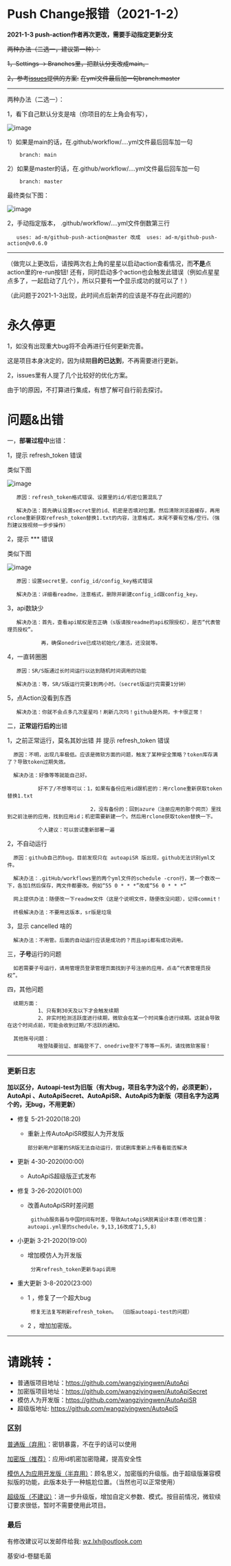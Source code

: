 
# Push Change报错（2021-1-2） #
**2021-1-3 push-action作者再次更改，需要手动指定更新分支**

~~两种办法（二选一，建议第一种）：~~

~~1，Settings -> Branches里，把默认分支改成main。~~

~~2，参考[issues](https://github.com/wangziyingwen/AutoApiSecret/issues/51)提供的方案:~~
   ~~在yml文件最后加一句branch:master~~

--------------
两种办法（二选一）：

1，看下自己默认分支是啥（你项目的左上角会有写），

   ![image](https://github.com/wangziyingwen/ImageHosting/blob/master/AutoApi/分支2.png)

   1）如果是main的话，在.github/workflow/....yml文件最后回车加一句
                         
        branch: main

   2）如果是master的话，在.github/workflow/....yml文件最后回车加一句
   
        branch: master
   
   最终类似下图：
   
   ![image](https://github.com/wangziyingwen/ImageHosting/blob/master/AutoApi/分支3.png) 
   
 2，手动指定版本，
 .github/workflow/....yml文件倒数第三行  
       
       uses: ad-m/github-push-action@master 改成  uses: ad-m/github-push-action@v0.6.0

-------------
       
（做完以上更改后，请按两次右上角的星星以启动action查看情况，而**不是**点action里的re-run按钮! 还有，同时启动多个action也会触发此错误（例如点星星点多了，一起启动了几个），所以只要有**一个**显示成功的就可以了！）

（此问题于2021-1-3出现，此时间点后新弄的应该是不存在此问题的）





# 永久停更 #

1，如没有出现重大bug将不会再进行任何更新完善。
       
   这是项目本身决定的，因为续期**目的已达到**，不再需要进行更新。

2，issues里有人提了几个比较好的优化方案。
      
   由于1的原因，不打算进行集成，有想了解可自行前去探讨。
   


# 问题&出错 #

一，**部署过程中**出错：

1，提示 refresh_token 错误

类似下图

   ![image](https://github.com/wangziyingwen/ImageHosting/blob/master/AutoApi/keyerror.png)
       
       原因：refresh_token格式错误、设置里的id/机密位置混乱了

       解决办法：首先确认设置secret里的id、机密是否填对位置。然后清除浏览器缓存，再用rclone重新获取refresh_token替换1.txt的内容，注意格式，末尾不要有空格/空行。（强烈建议按视频一步步操作）

2，提示 *** 错误

   类似下图 
   
   ![image](https://github.com/wangziyingwen/ImageHosting/blob/master/AutoApi/iderror.png)
   
       原因：设置secret里，config_id/config_key格式错误

       解决办法：详细看readme，注意格式，删除并新建config_id跟config_key。

3，api数缺少
     
       解决办法：首先，查看api赋权是否正确（s版请按readme的api权限授权），是否“代表管理员授权”。
               
               再，确保onedrive已成功初始化/激活，还没就等。

4，一直转圈圈

       原因：SR/S版通过长时间运行以达到随机时间调用的功能
       
       解决办法：等，SR/S版运行完要1到两小时。（secret版运行完需要1分钟）

5，点Action没看到东西

       解决办法：你就不会点多几次星星吗！刷新几次吗！github是外网，卡卡很正常！
  
  

二，**正常运行后的**出错

1，之前正常运行，莫名其妙出错 并 提示 refresh_token 错误

      原因：不明，出现几率极低。应该是微软方面的问题，触发了某种安全策略？token库存满了？导致token过期失效。
      
      解决办法：好像等等就能自己好。
               
              好不了/不想等可以：1，如果有备份应用id跟机密的：用rclone重新获取token替换1.txt

                               2，没有备份的：回到azure（注册应用的那个网页）里找到之前注册的应用，找到应用id；机密需要新建一个。然后用rclone获取token替换一下。

              个人建议：可以尝试重新部署一遍
               
2，不自动运行

      原因：github自己的bug，目前发现只在 autoapiSR 版出现，github无法识别yml文件。
      
      解决办法：.gitHub/workflows里的两个yml文件的schedule -cron行，第一个数改一下，各加1然后保存，两文件都要改。例如“55 0 * * *”改成“56 0 * * *”
       
      网上提供办法：随便改一下readme文件（这是个说明文件，随便改没问题），记得commit！
      
      终极解决办法：不要用这版本，sr版是垃圾

3，显示 cancelled 啥的

      解决办法：不用管。后面的自动运行应该是成功的？而且api都有成功调用。
 
 
 
三，**子号**运行的问题
      
      如若需要子号运行，请用管理员登录管理页面找到子号注册的应用，点击“代表管理员授权”。
 
 
四，其他问题

      续期方面：
              1、只有剩30天及以下才会触发续期
              2、非实时检测活跃度进行续期，微软会在某一个时间集合进行续期。这就会导致在这个时间点前，可能会收到过期/不活跃的通知。
      
      其他账号问题：
              啥登陆要验证、邮箱登不了、onedrive登不了等等一系列，请找微软客服！
             
           
------------------

### 更新日志 ###

**加以区分，Autoapi-test为旧版（有大bug，项目名字为这个的，必须更新），AutoApi 、AutoApiSecret、AutoApiSR、AutoApiS为新版（项目名字为这两个的，无bug，不用更新）**


* 修复 5-21-2020(18:20)
  * 重新上传AutoApiSR模拟人为开发版
  
        部分新用户部署的SR版无法自动运行，尝试删库重新上传看看能否解决

* 更新 4-30-2020(00:00)
  * AutoApiS超级版正式发布
  
* 修复 3-26-2020(01:00)
  * 改善AutoApiSR时差问题
  
         github服务器与中国时间有时差，导致AutoApiSR脱离设计本意(修改位置：autoapi.yml里的schedule，9,13,16改成了1,5,8)
* 小更新 3-21-2020(19:00)
  * 增加模仿人为开发版
       
         分离refresh_token更新与api调用
* 重大更新 3-8-2020(23:00)
  * 1 ，修复了一个超大bug

         修复无法复写刷新refresh_token。 （旧版autoapi-test的问题）
  * 2 ，增加加密版。
-------------------

# 请跳转：
* 普通版项目地址：https://github.com/wangziyingwen/AutoApi
* 加密版项目地址：https://github.com/wangziyingwen/AutoApiSecret
* 模仿人为开发版：https://github.com/wangziyingwen/AutoApiSR
* 超级版地址: https://github.com/wangziyingwen/AutoApiS

### 区别 ###
   [普通版（弃用）](https://github.com/wangziyingwen/AutoApi)：密钥暴露，不在乎的话可以使用
   
   [加密版（推荐）](https://github.com/wangziyingwen/AutoApiSecret)：应用id机密加密隐藏，提高安全性

   [模仿人为应用开发版（半弃用）](https://github.com/wangziyingwen/AutoApiSR)：顾名思义，加密版的升级版。由于超级版兼容模拟版的功能，此版本处于一种尴尬位置。（当然也可以正常使用）
   
   [超级版（不建议）](https://github.com/wangziyingwen/AutoApiS)：进一步升级版，增加自定义参数、模式。按目前情况，微软续订要求很低，暂时不需要使用此项目。

### 最后 ###
有修改建议可以发邮件给我:
wz.lxh@outlook.com
  
基安id-卷腿毛菌
